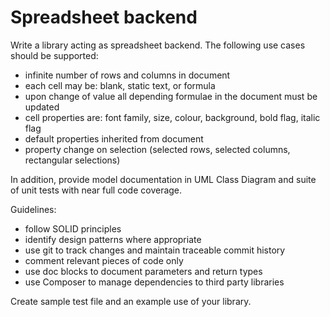 # Spreadsheet backend

Write a library acting as spreadsheet backend. The following use cases
should be supported:
- infinite number of rows and columns in document
- each cell may be: blank, static text, or formula
- upon change of value all depending formulae in the document must be updated
- cell properties are: font family, size, colour, background, bold flag, italic flag
- default properties inherited from document
- property change on selection (selected rows, selected columns, rectangular selections)

In addition, provide model documentation in UML Class Diagram and suite of unit tests
with near full code coverage.

Guidelines:
- follow SOLID principles
- identify design patterns where appropriate
- use git to track changes and maintain traceable commit history
- comment relevant pieces of code only
- use doc blocks to document parameters and return types
- use Composer to manage dependencies to third party libraries

Create sample test file and an example use of your library.
